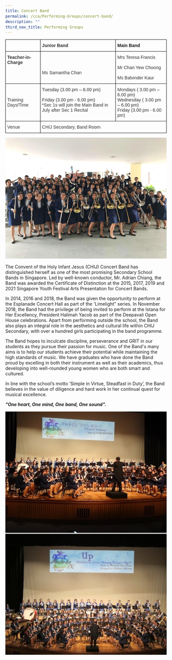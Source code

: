 ```yaml
---
title: Concert Band
permalink: /cca/Performing-Groups/concert-band/
description: ""
third_nav_title: Performing Groups
---
```

<style type="text/css">
.tg  {border-collapse:collapse;border-spacing:0;}
.tg td{border-color:black;border-style:solid;border-width:1px;font-family:Arial, sans-serif;font-size:14px;
  overflow:hidden;padding:10px 5px;word-break:normal;}
.tg th{border-color:black;border-style:solid;border-width:1px;font-family:Arial, sans-serif;font-size:14px;
  font-weight:normal;overflow:hidden;padding:10px 5px;word-break:normal;}
.tg .tg-ujx6{color:#333;text-align:left;vertical-align:top}
.tg .tg-pvk6{color:#333;text-align:left;vertical-align:middle}
.tg .tg-h0uh{color:#333;font-weight:bold;text-align:left;vertical-align:middle}
.tg .tg-0lax{text-align:left;vertical-align:top}
.tg .tg-osjb{color:#333;font-weight:bold;text-align:left;vertical-align:top}
</style>
<table class="tg">
<thead>
  <tr>
    <th class="tg-h0uh"></th>
    <th class="tg-h0uh">Junior Band</th>
    <th class="tg-0lax"><span style="font-weight:bold">Main Band</span></th>
  </tr>
</thead>
<tbody>
  <tr>
    <td class="tg-osjb">Teacher-in-Charge<br></td>
    <td class="tg-pvk6"><span style="color:inherit;background-color:transparent"></span><br><br><span style="color:inherit;background-color:transparent">Ms Samantha Chan</span></td>
    <td class="tg-ujx6">Mrs Teresa Francis <br><br>Mr Chan Yew Choong<br><br>Ms Balvinder Kaur</td>
  </tr>
  <tr>
    <td class="tg-pvk6"><span style="color:inherit;background-color:transparent">Training Days/Time</span><br></td>
    <td class="tg-ujx6"><span style="background-color:initial">Tuesday (3.00 pm – 6.00 pm)</span><br><br>Friday (3.00 pm - 6.00 pm)<br>*Sec 1s will join the Main Band in July after Sec 1 Recital</td>
    <td class="tg-ujx6">Mondays ( 3.00 pm – 6.00 pm)<br>Wednesday ( 3.00 pm – 6.00 pm) <br>Friday (3.00 pm - 6.00 pm)</td>
  </tr>
  <tr>
    <td class="tg-pvk6"><span style="color:inherit;background-color:transparent">Venue</span></td>
    <td class="tg-pvk6" colspan="2"><span style="color:inherit;background-color:transparent">CHIJ Secondary, Band Room </span></td>
  </tr>
</tbody>
</table>

![](/images/Concert%20Band%201.jpg)

The Convent of the Holy Infant Jesus (CHIJ) Concert Band has distinguished herself as one of the most promising Secondary School Bands in Singapore. Led by well-known conductor, Mr. Adrian Chiang, the Band was awarded the Certificate of Distinction at the 2015, 2017, 2019 and 2021 Singapore Youth Festival Arts Presentation for Concert Bands. 

  

In 2014, 2016 and 2018, the Band was given the opportunity to perform at the Esplanade Concert Hall as part of the 'Limelight" series. In November 2018, the Band had the privilege of being invited to perform at the Istana for Her Excellency, President Halimah Yacob as part of the Deepavali Open House celebrations. Apart from performing outside the school, the Band also plays an integral role in the aesthetics and cultural life within CHIJ Secondary, with over a hundred girls participating in the band programme. 

  

The Band hopes to inculcate discipline, perseverance and GRIT in our students as they pursue their passion for music. One of the Band's many aims is to help our students achieve their potential while maintaining the high standards of music. We have graduates who have done the Band proud by excelling in both their instrument as well as their academics, thus developing into well-rounded young women who are both smart and cultured. 

  

In line with the school’s motto ‘Simple in Virtue, Steadfast in Duty’, the Band believes in the value of diligence and hard work in her continual quest for musical excellence.

<strong><i>"One heart, One mind, One band, One sound".<i></strong>
	
![](/images/Concert%20Band%20(Students-2).jpg)
![](/images/Concert%20Band%20(Students-3).jpg)